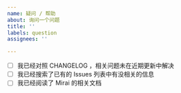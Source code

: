 ```yaml
---
name: 疑问 / 帮助
about: 询问一个问题
title: ''
labels: question
assignees: ''

---
```


<!-- 
  请确认你已经做了下面这些事情，若问题还是未解决，那么请尽可详细地描述你的问题。
  - 我已经对照 CHANGELOG ，相关问题未在近期更新中解决
  - 我已经搜索了已有的 Issues 列表中有没相关的信息
  - 我已经阅读了 Mirai 的相关文档
  - 修改下方列表，在完成事项前写[x]
-->

- [ ] 我已经对照 CHANGELOG ，相关问题未在近期更新中解决
- [ ] 我已经搜索了已有的 Issues 列表中有没相关的信息
- [ ] 我已经阅读了 Mirai 的相关文档

<!--请详细描述你的问题. 我们会尊重每一个问题, 你不必担心问题是否过于简单-->

